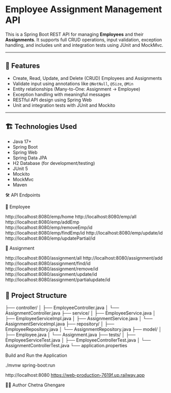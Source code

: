 # Employee Assignment Management API

This is a Spring Boot REST API for managing **Employees** and their **Assignments**. It supports full CRUD operations, input validation, exception handling, and includes unit and integration tests using JUnit and MockMvc.

---

## 🧾 Features

- Create, Read, Update, and Delete (CRUD) Employees and Assignments
- Validate input using annotations like `@NotNull`, `@Size`, `@Min`
- Entity relationships (Many-to-One: Assignment → Employee)
- Exception handling with meaningful messages
- RESTful API design using Spring Web
- Unit and integration tests with JUnit and Mockito

---

## 🏗️ Technologies Used

- Java 17+
- Spring Boot
- Spring Web
- Spring Data JPA
- H2 Database (for development/testing)
- JUnit 5
- Mockito
- MockMvc
- Maven

🛠️ API Endpoints

📁 Employee

http://localhost:8080/emp/home
http://localhost:8080/emp/all
http://localhost:8080/emp/addEmp
http://localhost:8080/emp/removeEmp/id
http://localhost:8080/emp/findEmp/id
http://localhost:8080/emp/update/id
http://localhost:8080/emp/updatePartial/id

📄 Assignment

http://localhost:8080/assignment/all
http://localhost:8080/assignment/add
http://localhost:8080/assignment/find/id
http://localhost:8080/assignment/remove/id
http://localhost:8080/assignment/update/id
http://localhost:8080/assignment/partialupdate/id

## 📁 Project Structure

├── controller/
│ ├── EmployeeController.java
│ └── AssignmentController.java
├── service/
│ ├── EmployeeService.java
│ ├── EmployeeServiceImpl.java
│ ├── AssignmentService.java
│ └── AssignmentServiceImpl.java
├── repository/
│ ├── EmployeeRepository.java
│ └── AssignmentRepository.java
├── model/
│ ├── Employee.java
│ └── Assignment.java
├── tests/
│ ├── EmployeeServiceTest.java
│ ├── EmployeeControllerTest.java
│ └── AssignmentControllerTest.java
└── application.properties

 Build and Run the Application

./mvnw spring-boot:run

 http://localhost:8080
 https://web-production-7619f.up.railway.app


🙋‍♀️ Author
Chetna Ghengare